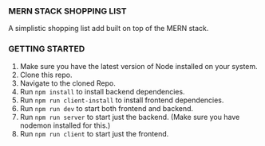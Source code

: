 ### MERN STACK SHOPPING LIST
A simplistic shopping list add built on top of the MERN stack.

### GETTING STARTED
1. Make sure you have the latest version of Node installed on your system.
2. Clone this repo.
3. Navigate to the cloned Repo.
4. Run `npm install` to install backend dependencies.
5. Run `npm run client-install` to install frontend dependencies.
4. Run `npm run dev` to start both frontend and backend.
5. Run `npm run server` to start just the backend. (Make sure you have nodemon installed for this.)
6. Run `npm run client` to start just the frontend.